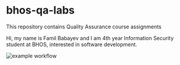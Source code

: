 # bhos-qa-labs
This repository contains Quality Assurance course assignments

Hi, my name is Famil Babayev and I am 4th year Information Security student at BHOS, interested in software development.


![example workflow](https://github.com/familbabayev/bhos-qa-labs/actions/workflows/blank.yml/badge.svg)
